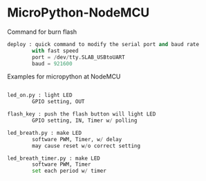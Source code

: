 # MicroPython-NodeMCU
Command for burn flash
```python
deploy : quick command to modify the serial port and baud rate
        with fast speed
        port = /dev/tty.SLAB_USBtoUART
        baud = 921600
```

Examples for micropython at NodeMCU
```python

led_on.py : light LED 
        GPIO setting, OUT

flash_key : push the flash button will light LED
        GPIO setting, IN, Timer w/ polling 

led_breath.py : make LED 
        software PWM, Timer, w/ delay
        may cause reset w/o correct setting

led_breath_timer.py : make LED 
        software PWM, Timer
        set each period w/ timer

```
